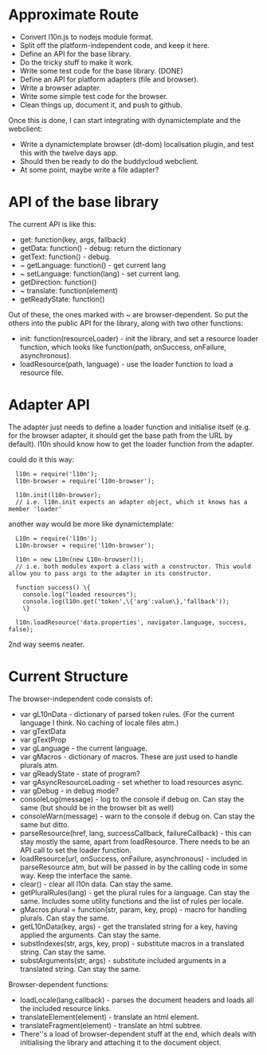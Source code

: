 Approximate Route
=================

* Convert l10n.js to nodejs module format.
* Split off the platform-independent code, and keep it here.
* Define an API for the base library.
* Do the tricky stuff to make it work.
* Write some test code for the base library.
(DONE)
* Define an API for platform adapters (file and browser).
* Write a browser adapter.
* Write some simple test code for the browser.
* Clean things up, document it, and push to github.

Once this is done, I can start integrating with dynamictemplate and the webclient:
* Write a dynamictemplate browser (dt-dom) localisation plugin, and test this with the twelve days app.
* Should then be ready to do the buddycloud webclient.
* At some point, maybe write a file adapter?

API of the base library
=======================

The current API is like this:
  * get: function(key, args, fallback)
  * getData: function() - debug: return the dictionary
  * getText: function() - debug.
  * ~ getLanguage: function() - get current lang
  * ~ setLanguage: function(lang) - set current lang.
  * getDirection: function() 
  * ~ translate: function(element)
  * getReadyState: function()

Out of these, the ones marked with ~ are browser-dependent. So put the others into the public API for the library, along with two other functions:

  * init: function(resourceLoader) - init the library, and set a resource loader function, which looks like function(path, onSuccess, onFailure, asynchronous).
  * loadResource(path, language) - use the loader function to load a resource file.

Adapter API
===========

The adapter just needs to define a loader function and initialise itself (e.g. for the browser adapter, it should get the base path from the URL by default). l10n should know how to get the loader function from the adapter.

could do it this way:
```
  l10n = require('l10n');
  l10n-browser = require('l10n-browser');

  l10n.init(l10n-browser);
  // i.e. l10n.init expects an adapter object, which it knows has a member 'loader'
```

another way would be more like dynamictemplate:
```
  L10n = require('l10n');
  L10n-browser = require('l10n-browser');

  l10n = new L10n(new L10n-browser());
  // i.e. both modules export a class with a constructor. This would allow you to pass args to the adapter in its constructor.

  function success() \{
    console.log("loaded resources");
    console.log(l10n.get('token',\{'arg':value\},'fallback'));
    \}

  l10n.loadResource('data.properties', navigator.language, success, false);
```
  
2nd way seems neater.

Current Structure
=================
The browser-independent code consists of:
* var gL10nData - dictionary of parsed token rules. (For the current language I think. No caching of locale files atm.)
* var gTextData
* var gTextProp
* var gLanguage - the current language.
* var gMacros - dictionary of macros. These are just used to handle plurals atm.
* var gReadyState - state of program?
* var gAsyncResourceLoading - set whether to load resources async.
* var gDebug - in debug mode?
* consoleLog(message) - log to the console if debug on. Can stay the same (but should be in the browser bit as well)
* consoleWarn(message) - warn to the console if debug on. Can stay the same but ditto.
* parseResource(href, lang, successCallback, failureCallback) - this can stay mostly the same, apart from loadResource. There needs to be an API call to set the loader function.
* loadResource(url, onSuccess, onFailure, asynchronous) - included in parseResource atm, but will be passed in by the calling code in some way. Keep the interface the same.
* clear() - clear all l10n data. Can stay the same.
* getPluralRules(lang) - get the plural rules for a language. Can stay the same. Includes some utility functions and the list of rules per locale.
* gMacros.plural = function(str, param, key, prop) - macro for handling plurals. Can stay the same.
* getL10nData(key, args) - get the translated string for a key, having applied the arguments. Can stay the same.
* substIndexes(str, args, key, prop) - substitute macros in a translated string. Can stay the same.
* substArguments(str, args) - substitute included arguments in a translated string. Can stay the same.


Browser-dependent functions:
* loadLocale(lang,callback) - parses the document headers and loads all the included resource links.
* translateElement(element) - translate an html element.
* translateFragment(element) - translate an html subtree.
* There''s a load of browser-dependent stuff at the end, which deals with initialising the library and attaching it to the document object.
